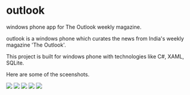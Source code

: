 # outlook
windows phone app for The Outlook weekly magazine.

outlook is a windows phone which curates the news from India's weekly magazine 'The Outlook'.

This project is built for windows phone with technologies like C#, XAML, SQLite.

Here are some of the sceenshots.

<img src="https://github.com/garapani/outlook/blob/master/screen%20shots/headlines.png"/>
<img src="https://github.com/garapani/outlook/blob/master/screen%20shots/categories.png?raw=true"/>
<img src="https://github.com/garapani/outlook/blob/master/screen%20shots/aticleblack.png?raw=true"/>
<img src="https://github.com/garapani/outlook/blob/master/screen%20shots/article%20settings.png?raw=true"/>
<img src="https://github.com/garapani/outlook/blob/master/screen%20shots/photos.png?raw=true"/>
